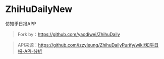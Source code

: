 # ZhiHuDailyNew
仿知乎日报APP

> Fork by：https://github.com/yaodiwei/ZhihuDaily

> API来源：https://github.com/izzyleung/ZhihuDailyPurify/wiki/知乎日报-API-分析
